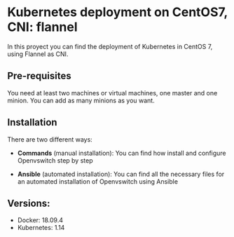 # Kubernetes deployment on CentOS7, CNI: flannel
In this proyect you can find the deployment of Kubernetes in CentOS 7, using Flannel as CNI. 

## Pre-requisites
You need at least two machines or virtual machines, one master and one minion. You can add as many minions as you want.

## Installation
There are two different ways:

- **Commands** (manual installation): You can find how install and configure Openvswitch step by step

- **Ansible** (automated installation): You can find all the necessary files for an automated installation of Openvswitch using Ansible

## Versions:
- Docker: 18.09.4
- Kubernetes: 1.14
